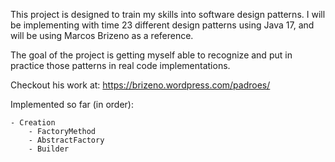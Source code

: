 This project is designed to train my skills into software design patterns.
I will be implementing with time 23 different design patterns using Java 17, and will be using Marcos Brizeno as a reference.

The goal of the project is getting myself able to recognize and put in practice those patterns in real code implementations.

Checkout his work at: https://brizeno.wordpress.com/padroes/

Implemented so far (in order):

    - Creation
        - FactoryMethod
        - AbstractFactory
        - Builder
